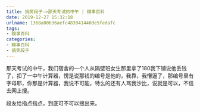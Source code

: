 ```yaml
---
title: 搞笑段子->那天考试的中午 | 糗事百科
date: 2019-12-27 15:32:18
urlname: 1368a00b36aefc483941440de5fedafc
tags: 
- 糗事百科
categories:
- 糗事百科
- 搞笑段子
---
```

那天考试的中午，我们宿舍的一个人从隔壁班女生那里拿了180我下铺说他丢钱了，扣了一中午计算器，愣是说那钱的编号是他的，我靠，我懵逼了，那编号里有字母耶，你那是计算器，我说不可能，特么的还有人骂我沙比，说就是可以，不信去网上搜。

段友给指点指点，到底可不可以搜出来。


